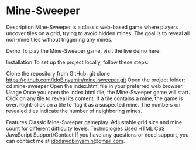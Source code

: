 # Mine-Sweeper
Description
Mine-Sweeper is a classic web-based game where players uncover tiles on a grid, trying to avoid hidden mines. The goal is to reveal all non-mine tiles without triggering any mines.

Demo
To play the Mine-Sweeper game, visit the live demo here.

Installation
To set up the project locally, follow these steps:

Clone the repository from GitHub: git clone https://github.com/IdoBinyamin/mine-sweeper.git
Open the project folder: cd mine-sweeper
Open the index.html file in your preferred web browser.
Usage
Once you open the index.html file, the Mine-Sweeper game will start. Click on any tile to reveal its content. If a tile contains a mine, the game is over. Right-click on a tile to flag it as a suspected mine. The numbers on revealed tiles indicate the number of neighboring mines.

Features
Classic Mine-Sweeper gameplay.
Adjustable grid size and mine count for different difficulty levels.
Technologies Used
HTML
CSS
JavaScript
Support/Contact
If you have any questions or need support, you can contact me at idodavidbinyamin@gmail.com.
